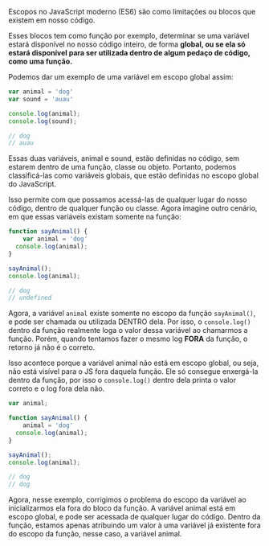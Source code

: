 Escopos no JavaScript moderno (ES6) são como limitações ou blocos que existem em nosso código.

Esses blocos tem como função por exemplo, determinar se uma variável estará disponível no nosso código inteiro, de forma **global, ou se ela só estará disponível para ser utilizada dentro de algum pedaço de código, como uma função.**

Podemos dar um exemplo de uma variável em escopo global assim:

```js
var animal = 'dog'
var sound = 'auau'

console.log(animal);
console.log(sound);

// dog
// auau
```

Essas duas variáveis, animal e sound, estão definidas no código, sem estarem dentro de uma função, classe ou objeto. Portanto, podemos classificá-las como variáveis globais, que estão definidas no escopo global do JavaScript.

Isso permite com que possamos acessá-las de qualquer lugar do nosso código, dentro de qualquer função ou classe. Agora imagine outro cenário, em que essas variáveis existam somente na função:

```js
function sayAnimal() {
	var animal = 'dog'
  console.log(animal);
}

sayAnimal();
console.log(animal);

// dog
// undefined
```

Agora, a variável `animal` existe somente no escopo da função `sayAnimal()`, e pode ser chamada ou utilizada DENTRO dela. Por isso, o `console.log()` dentro da função realmente loga o valor dessa variável ao chamarmos a função. Porém, quando tentamos fazer o mesmo log ********FORA******** da função, o retorno já não é o correto.

Isso acontece porque a variável animal não está em escopo global, ou seja, não está visível para o JS fora daquela função. Ele só consegue enxergá-la dentro da função, por isso o `console.log()` dentro dela printa o valor correto e o log fora dela não.

```js
var animal;

function sayAnimal() {
	animal = 'dog'
  console.log(animal);
}

sayAnimal();
console.log(animal);

// dog
// dog
```

Agora, nesse exemplo, corrigimos o problema do escopo da variável ao inicializarmos ela fora do bloco da função. A variável animal está em escopo global, e pode ser acessada de qualquer lugar do código. Dentro da função, estamos apenas atribuindo um valor à uma variável já existente fora do escopo da função, nesse caso, a variável animal.